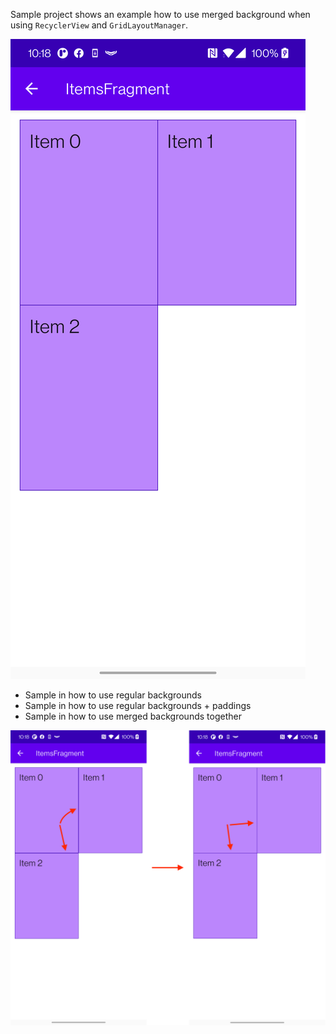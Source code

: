 Sample project shows an example how to use merged background when using `RecyclerView` and `GridLayoutManager`.

![img](docs/imgs/606DEB9F-4919-4B14-8395-13A723FE0235.png)

-   Sample in how to use regular backgrounds
-   Sample in how to use regular backgrounds + paddings
-   Sample in how to use merged backgrounds together

![img](docs/imgs/CFF8270E-234E-46C0-83D3-AD9C0AA901BC-move.png)
